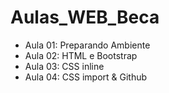 <h1>Aulas_WEB_Beca</h1>

<ul>
    <li>Aula 01: Preparando Ambiente</li>
    <li>Aula 02: HTML e Bootstrap</li>
    <li>Aula 03: CSS inline</li>
    <li>Aula 04: CSS import & Github</li>
</ul>
 
